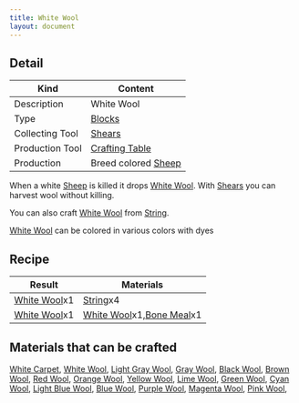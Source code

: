 ```yaml
---
title: White Wool
layout: document
---
```

## Detail

|Kind|Content|
|---|---|
|Description|White Wool|
|Type|[Blocks](Blocks)|
|Collecting Tool|[Shears](Shears)|
|Production Tool|[Crafting Table](Crafting_Table)|
|Production|Breed colored [Sheep](Sheep)|

When a white [Sheep](Sheep) is killed it drops [White Wool](White_Wool).
With [Shears](Shears) you can harvest wool without killing.

You can also craft [White Wool](White_Wool) from [String](String).

[White Wool](White_Wool) can be colored in various colors with dyes

## Recipe

|Result|Materials|
|---|---|
|[White Wool](White_Wool)x1|[String](String)x4|
|[White Wool](White_Wool)x1|[White Wool](White_Wool)x1,[Bone Meal](Bone_Meal)x1|

## Materials that can be crafted

[White Carpet](White_Carpet),
[White Wool](White_Wool),
[Light Gray Wool](Light_Gray_Wool),
[Gray Wool](Gray_Wool),
[Black Wool](Black_Wool),
[Brown Wool](Brown_Wool),
[Red Wool](Red_Wool),
[Orange Wool](Orange_Wool),
[Yellow Wool](Yellow_Wool),
[Lime Wool](Lime_Wool),
[Green Wool](Green_Wool),
[Cyan Wool](Cyan_Wool),
[Light Blue Wool](Light_Blue_Wool),
[Blue Wool](Blue_Wool),
[Purple Wool](Purple_Wool),
[Magenta Wool](Magenta_Wool),
[Pink Wool](Pink_Wool),
